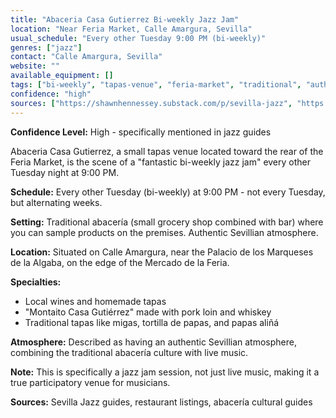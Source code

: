 ```yaml
---
title: "Abaceria Casa Gutierrez Bi-weekly Jazz Jam"
location: "Near Feria Market, Calle Amargura, Sevilla"
usual_schedule: "Every other Tuesday 9:00 PM (bi-weekly)"
genres: ["jazz"]
contact: "Calle Amargura, Sevilla"
website: ""
available_equipment: []
tags: ["bi-weekly", "tapas-venue", "feria-market", "traditional", "authentic"]
confidence: "high"
sources: ["https://shawnhennessey.substack.com/p/sevilla-jazz", "https://gastroranking.es/r/abaceria-casa-gutierrez_288524/", "https://restaurantguru.com/Abaceria-Casa-Gutierrez-Seville", "https://welovetapas.com/2015/07/01/sevilla-abacerias/"]
---
```


**Confidence Level:** High - specifically mentioned in jazz guides

Abaceria Casa Gutierrez, a small tapas venue located toward the rear of the Feria Market, is the scene of a "fantastic bi-weekly jazz jam" every other Tuesday night at 9:00 PM.

**Schedule:** Every other Tuesday (bi-weekly) at 9:00 PM - not every Tuesday, but alternating weeks.

**Setting:** Traditional abacería (small grocery shop combined with bar) where you can sample products on the premises. Authentic Sevillian atmosphere.

**Location:** Situated on Calle Amargura, near the Palacio de los Marqueses de la Algaba, on the edge of the Mercado de la Feria.

**Specialties:**
- Local wines and homemade tapas
- "Montaito Casa Gutiérrez" made with pork loin and whiskey
- Traditional tapas like migas, tortilla de papas, and papas aliñá

**Atmosphere:** Described as having an authentic Sevillian atmosphere, combining the traditional abacería culture with live music.

**Note:** This is specifically a jazz jam session, not just live music, making it a true participatory venue for musicians.

**Sources:** Sevilla Jazz guides, restaurant listings, abacería cultural guides